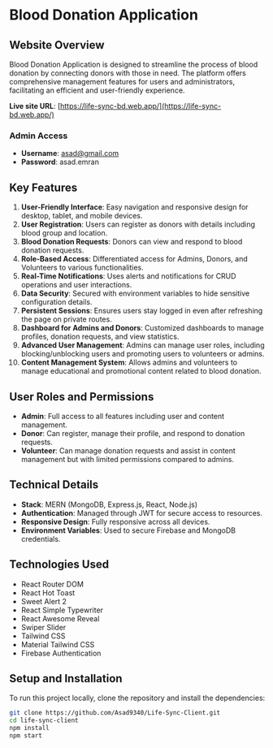 # Blood Donation Application

## Website Overview
Blood Donation Application is designed to streamline the process of blood donation by connecting donors with those in need. The platform offers comprehensive management features for users and administrators, facilitating an efficient and user-friendly experience.

**Live site URL**: [https://life-sync-bd.web.app/](https://life-sync-bd.web.app/)

### Admin Access
- **Username**: asad@gmail.com
- **Password**: asad.emran

## Key Features
1. **User-Friendly Interface**: Easy navigation and responsive design for desktop, tablet, and mobile devices.
2. **User Registration**: Users can register as donors with details including blood group and location.
3. **Blood Donation Requests**: Donors can view and respond to blood donation requests.
4. **Role-Based Access**: Differentiated access for Admins, Donors, and Volunteers to various functionalities.
5. **Real-Time Notifications**: Uses alerts and notifications for CRUD operations and user interactions.
6. **Data Security**: Secured with environment variables to hide sensitive configuration details.
7. **Persistent Sessions**: Ensures users stay logged in even after refreshing the page on private routes.
8. **Dashboard for Admins and Donors**: Customized dashboards to manage profiles, donation requests, and view statistics.
9. **Advanced User Management**: Admins can manage user roles, including blocking/unblocking users and promoting users to volunteers or admins.
10. **Content Management System**: Allows admins and volunteers to manage educational and promotional content related to blood donation.

## User Roles and Permissions
- **Admin**: Full access to all features including user and content management.
- **Donor**: Can register, manage their profile, and respond to donation requests.
- **Volunteer**: Can manage donation requests and assist in content management but with limited permissions compared to admins.

## Technical Details
- **Stack**: MERN (MongoDB, Express.js, React, Node.js)
- **Authentication**: Managed through JWT for secure access to resources.
- **Responsive Design**: Fully responsive across all devices.
- **Environment Variables**: Used to secure Firebase and MongoDB credentials.


## Technologies Used

- React Router DOM
- React Hot Toast
- Sweet Alert 2
- React Simple Typewriter
- React Awesome Reveal
- Swiper Slider
- Tailwind CSS
- Material Tailwind CSS
- Firebase Authentication


## Setup and Installation
To run this project locally, clone the repository and install the dependencies:
```bash
git clone https://github.com/Asad9340/Life-Sync-Client.git
cd life-sync-client
npm install
npm start
